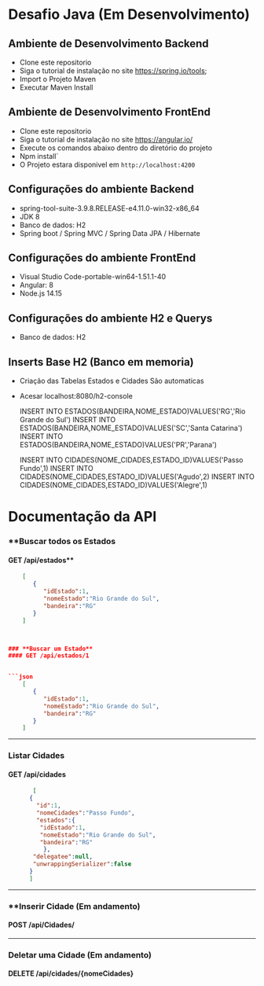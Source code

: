 
# Desafio Java (Em Desenvolvimento)

## Ambiente de Desenvolvimento Backend
*   Clone este repositorio
*   Siga o tutorial de instalação no site https://spring.io/tools;
*   Import o Projeto Maven 
*   Executar Maven Install

## Ambiente de Desenvolvimento FrontEnd
*   Clone este repositorio
*	Siga o tutorial de instalação no site https://angular.io/
*   Execute os comandos abaixo dentro do diretório do projeto
*   Npm install`
*   O Projeto estara disponivel em `http://localhost:4200`


## Configurações do ambiente Backend
* spring-tool-suite-3.9.8.RELEASE-e4.11.0-win32-x86_64
* JDK 8
* Banco de dados: H2 
* Spring boot / Spring MVC / Spring Data JPA / Hibernate

## Configurações do ambiente FrontEnd
* Visual Studio Code-portable-win64-1.51.1-40
* Angular: 8
* Node.js 14.15

## Configurações do ambiente H2 e Querys
* Banco de dados: H2


## Inserts Base H2 (Banco em memoria)
* Criação das Tabelas Estados e Cidades São automaticas
* Acesar localhost:8080/h2-console

  INSERT INTO ESTADOS(BANDEIRA,NOME_ESTADO)VALUES('RG','Rio Grande do Sul')
  INSERT INTO ESTADOS(BANDEIRA,NOME_ESTADO)VALUES('SC','Santa Catarina')
  INSERT INTO ESTADOS(BANDEIRA,NOME_ESTADO)VALUES('PR','Parana')

  INSERT INTO CIDADES(NOME_CIDADES,ESTADO_ID)VALUES('Passo Fundo',1) 
  INSERT INTO CIDADES(NOME_CIDADES,ESTADO_ID)VALUES('Agudo',2)
  INSERT INTO CIDADES(NOME_CIDADES,ESTADO_ID)VALUES('Alegre',1) 


# Documentação da API


### **Buscar todos os Estados 
####  GET /api/estados** 

```json
	[
	   {
	      "idEstado":1,
	      "nomeEstado":"Rio Grande do Sul",
	      "bandeira":"RG"
	   }
	]



### **Buscar um Estado**
#### GET /api/estados/1  


```json
	[
	   {
	      "idEstado":1,
	      "nomeEstado":"Rio Grande do Sul",
	      "bandeira":"RG"
	   }
	]
```


---
### **Listar Cidades**
#### GET /api/cidades  

```json
       [
	  {
	    "id":1,
	    "nomeCidades":"Passo Fundo",
	    "estados":{
		 "idEstado":1,
		 "nomeEstado":"Rio Grande do Sul",
		 "bandeira":"RG"
		  },
	   "delegatee":null,
	   "unwrappingSerializer":false
	  }
      ]
```
---
### **Inserir Cidade (Em andamento)
####  POST /api/Cidades/   

---
### **Deletar uma Cidade** (Em andamento)
####  DELETE /api/cidades/{nomeCidades}

